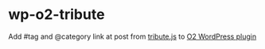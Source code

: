 # wp-o2-tribute
Add #tag and @category link at post from <a href="https://github.com/zurb/tribute" target="_blank">tribute.js</a> to <a href="https://geto2.com/" target="_blank">O2 WordPress plugin</a>
